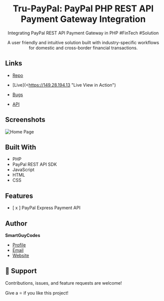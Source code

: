 <h1 align="center">Tru-PayPal: PayPal PHP REST API Payment Gateway Integration </h1>

<p align="center">
	Integrating PayPal REST API Payment Gateway in PHP #FinTech #Solution
</p>

<p align="center">
	A user friendly and intuitive solution built with industry-specific workflows for domestic and cross-border financial transactions.
</p>

## Links

- [Repo](https://github.com/SmartGuyCodes/Tru-PayPal "Tru-PayPal Repo")

- [Live](<https://149.28.194.13 "Live View in Action")

- [Bugs](https://github.com/SmartGuyCodes/Tru-PayPal/issues "Issues Page")

- [API](<API Link> "API")

## Screenshots

![Home Page](/screenshots/1.jpg "Home Page")

## Built With

- PHP
- PayPal REST API SDK
- JavaScript
- HTML
- CSS

## Features

- [ x ] PayPal Express Payment API

## Author

**SmartGuyCodes**

- [Profile](https://github.com/SmartGuyCodes "SmartGuyCodes")
- [Email](mailto:smartguycodes@gmail.com?subject=Hi "Hi!")
- [Website](https://trucomm.co.ke "Welcome")

## 🤝 Support

Contributions, issues, and feature requests are welcome!

Give a ⭐️ if you like this project!

